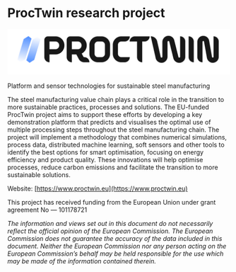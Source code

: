 # ProcTwin research project

![Project logo](logo_gradient_black.png)

Platform and sensor technologies for sustainable steel manufacturing

The steel manufacturing value chain plays a critical role in the transition to more sustainable practices, processes and solutions. The EU-funded ProcTwin project aims to support these efforts by developing a key demonstration platform that predicts and visualises the optimal use of multiple processing steps throughout the steel manufacturing chain. The project will implement a methodology that combines numerical simulations, process data, distributed machine learning, soft sensors and other tools to identify the best options for smart optimisation, focusing on energy efficiency and product quality. These innovations will help optimise processes, reduce carbon emissions and facilitate the transition to more sustainable solutions.

Website: [https://www.proctwin.eu](https://www.proctwin.eu)

This project has received funding from the European Union under grant agreement No — 101178721

_The information and views set out in this document do not necessarily reflect the official opinion of the European Commission. The European Commission does not guarantee the accuracy of the data included in this document. Neither the European Commission nor any person acting on the European Commission’s behalf may be held responsible for the use which may be made of the information contained therein._
